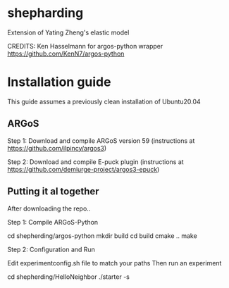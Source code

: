# shepharding
Extension of Yating Zheng's elastic model

CREDITS:
Ken Hasselmann for argos-python wrapper <https://github.com/KenN7/argos-python>



# Installation guide
This guide assumes a previously clean installation of Ubuntu20.04

## ARGoS

Step 1: Download and compile ARGoS version 59 
(instructions at https://github.com/ilpincy/argos3)

Step 2: Download and compile E-puck plugin 
(instructions at https://github.com/demiurge-project/argos3-epuck)

## Putting it al together

After downloading the repo..

Step 1: Compile ARGoS-Python

cd shepherding/argos-python
mkdir build
cd build
cmake ..
make

Step 2: Configuration and Run

Edit experimentconfig.sh file to match your paths
Then run an experiment

cd shepherding/HelloNeighbor
./starter -s

